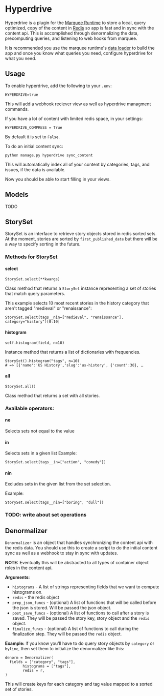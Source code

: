 # Hyperdrive
Hyperdrive is a plugin for the [Marquee Runtime](https://github.com/marquee/runtime) to store a local, query optimized, copy of the content in [Redis](http://redis.io/) so app is fast and in sync with the content api. This is accomplished through denormalizing the data, precomputing queries, and listening to web hooks from marquee. 

It is recommended you use the marquee runtime's [data loader](https://github.com/marquee/runtime/blob/master/app/data_loader.py) to build the app and once you know what queries you need, configure hyperdrive for what you need. 

## Usage

To enable hyperdrive, add the following to your `.env`:

    HYPERDRIVE=true
    
This will add a webhook reciever view as well as hyperdrive managment commands. 

If you have a lot of content with limited redis space, in your settings:

    HYPERDRIVE_COMPRESS = True
    
By default it is set to `False`. 
    
To do an initial content sync:

    python manage.py hyperdrive sync_content
    
    
This will automatically index all of your content by categories, tags,  and issues, if the data is available.

Now you should be able to start filling in your views.


## Models

TODO



## StorySet
StorySet is an interface to retrieve story objects stored in redis sorted sets. At the moment, stories are sorted by `first_published_date` but there will be a way to specify sorting in the future.

### Methods for StorySet

#### select

`StorySet.select(**kwargs)`

Class method that returns a `StorySet` instance representing a set of stories that match query parameters.

This example selects 10 most recent stories in the history category that aren't tagged "medieval" or "renaissance":

	StorySet.select(tags__nin=["medieval", "renaissance"], category="history")[0:10]

#### histogram

`self.histogram(field, n=10)`

Instance method that returns a list of dictionaries with frequencies.

    StorySet().histogram("tags", n=10)
    # => [{'name':'US History','slug':'us-history', {'count':30}, …


#### all

`StorySet.all()`

Class method that returns a set with all stories. 

### Available operators:

#### ne

Selects sets not equal to the value

#### in

Selects sets in a given list
Example:

	StorySet.select(tags__in=["action", "comedy"]) 

#### nin

Excludes sets in the given list from the set selection.

Example:

	StorySet.select(tags__nin=["boring", "dull"])

### TODO: write about set operations


## Denormalizer
`Denormalizer` is an object that handles synchronizing the content api with the redis data. You should use this to create a script to do the initial content sync as well as a webhook to stay in sync with updates.

**NOTE:** Eventually this will be abstracted to all types of container object roles in the content api. 

**Arguments:**

* `histograms` - A list of strings representing fields that we want to compute histograms on.
* `redis` - the redis object
* `prep_json_funcs` - (optional) A list of functions that will be called before the json is stored. Will be passed the json object.
* `post_save_funcs` - (optional) A list of functions to call after a story is saved. They will be passed the story key, story object and the `redis` object. 
* `finalize_funcs` - (optional) A list of functions to call during the finalization step. They will be passed the `redis` object.

**Example:**
If you know you'll have to do query story objects by `category` or `byline`, then set them to initialize the denormalizer like this:

    denorm = Denormalizer(
      fields = ["category", "tags"],
			histograms = ["tags"],
			redis = r,
    )
	
This will create keys for each category and tag value mapped to a sorted set of stories. 